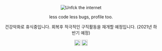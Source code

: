 <div align="center">
  <img src="https://www.mozilla.org/media/img/firefox/campaign/unfck/en/mug.c8c70418530a.gif" alt="Unfck the internet">
</div>
<p align="center">less code less bugs, profile too.</p>
<p align="center">건강악화로 휴식중입니다. 회복후 적극적인 구직활동을 재개할 예정입니다. (2021년 하반기 예정)</p>

<p align="center">
<a href="https://medium.com/@0e" target="blank"><img align="center" src="https://cdn.jsdelivr.net/npm/simple-icons@3.0.1/icons/medium.svg" alt="@0e" height="20" width="20" /></a>
<a href="https://linkedin.com/in/heybach" target="blank"><img align="center" src="https://cdn.jsdelivr.net/npm/simple-icons@3.0.1/icons/linkedin.svg" alt="00o" height="20" width="20" /></a>
</p>
